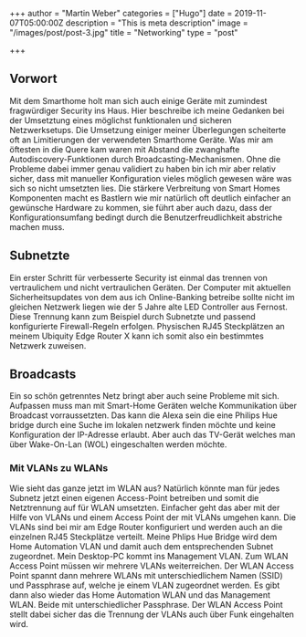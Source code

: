 +++
author = "Martin Weber"
categories = ["Hugo"]
date = 2019-11-07T05:00:00Z
description = "This is meta description"
image = "/images/post/post-3.jpg"
title = "Networking"
type = "post"

+++
## Vorwort

Mit dem Smarthome holt man sich auch einige Geräte mit zumindest fragwürdiger Security ins Haus. Hier beschreibe ich meine Gedanken bei der Umsetztung eines möglichst funktionalen und sicheren Netzwerksetups. Die Umsetzung einiger meiner Überlegungen scheiterte oft an Limitierungen der verwendeten Smarthome Geräte. Was mir am öftesten in die Quere kam waren mit Abstand die zwanghafte Autodiscovery-Funktionen durch Broadcasting-Mechanismen. Ohne die Probleme dabei immer genau validiert zu haben bin ich mir aber relativ sicher, dass mit manueller Konfiguration vieles möglich gewesen wäre was sich so nicht umsetzten lies. Die stärkere Verbreitung von Smart Homes Komponenten macht es Bastlern wie mir natürlich oft deutlich einfacher an gewünsche Hardware zu kommen, sie führt aber auch dazu, dass der Konfigurationsumfang bedingt durch die Benutzerfreudlichkeit abstriche machen muss.

## Subnetzte

Ein erster Schritt für verbesserte Security ist einmal das trennen von vertraulichem und nicht vertraulichen Geräten. Der Computer mit aktuellen Sicherheitsupdates von dem aus ich Online-Banking betreibe sollte nicht im gleichen Netzwerk liegen wie der 5 Jahre alte LED Controller aus Fernost. Diese Trennung kann zum Beispiel durch Subnetzte und passend konfigurierte Firewall-Regeln erfolgen. Physischen RJ45 Steckplätzen an meinem Ubiquity Edge Router X kann ich somit also ein bestimmtes Netzwerk zuweisen.

## Broadcasts

Ein so schön getrenntes Netz bringt aber auch seine Probleme mit sich. Aufpassen muss man mit Smart-Home Geräten welche Kommunikation über Broadcast vorraussetzten. Das kann die Alexa sein die eine Philips Hue bridge durch eine Suche im lokalen netzwerk finden möchte und keine Konfiguration der IP-Adresse erlaubt. Aber auch das TV-Gerät welches man über Wake-On-Lan (WOL) eingeschalten werden möchte.

### Mit VLANs zu WLANs

Wie sieht das ganze jetzt im WLAN aus? Natürlich könnte man für jedes Subnetz jetzt einen eigenen Access-Point betreiben und somit die Netztrennung auf für WLAN umsetzten. Einfacher geht das aber mit der Hilfe von VLANs und einem Access Point der mit VLANs umgehen kann. Die VLANs sind bei mir am Edge Router konfiguriert und werden auch an die einzelnen RJ45 Steckplätze verteilt. Meine Phlips Hue Bridge wird dem Home Automation VLAN und damit auch dem entsprechenden Subnet zugeordnet. Mein Desktop-PC kommt ins Management VLAN. Zum WLAN Access Point müssen wir mehrere VLANs weiterreichen. Der WLAN Access Point spannt dann mehrere WLANs mit unterschiedlichem Namen (SSID) und Passphrase auf, welche je einem VLAN zugeordnet werden. Es gibt dann also wieder das Home Automation WLAN und das Management WLAN. Beide mit unterschiedlicher Passphrase. Der WLAN Access Point stellt dabei sicher das die Trennung der VLANs auch über Funk eingehalten wird.